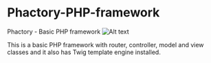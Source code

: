 # Phactory-PHP-framework
Phactory - Basic PHP framework
![Alt text](https://raw.githubusercontent.com/ljepojevic/Phactory-PHP-framework/master/public/assets/img/phactory2.png "Optional Title")

This is a basic PHP framework with router, controller, model and view classes and it also has Twig template engine installed.
